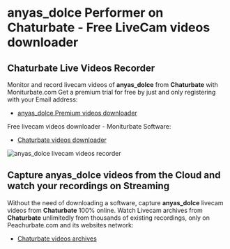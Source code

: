 # anyas_dolce Performer on Chaturbate - Free LiveCam videos downloader

## Chaturbate Live Videos Recorder

Monitor and record livecam videos of **anyas_dolce** from **Chaturbate** with Moniturbate.com
Get a premium trial for free by just and only registering with your Email address:
* [anyas_dolce Premium videos downloader](https://moniturbate.com/request-demo-licence-key.html)

Free livecam videos downloader - Moniturbate Software:
* [Chaturbate videos downloader](https://moniturbate.com/moniturbate-download-software.html)

![anyas_dolce livecam videos recorder](https://peachurnet.com/templates/moniturbate-software.png)


## Capture anyas_dolce videos from the Cloud and watch your recordings on Streaming

Without the need of downloading a software, capture **anyas_dolce** livecam videos from **Chaturbate** 100% online.
Watch Livecam archives from **Chaturbate** unlimitedly from thousands of existing recordings, only on Peachurbate.com and its websites network:
* [Chaturbate videos archives](https://peachurnet.com/)